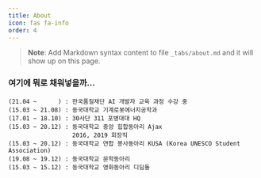 ```yaml
---
title: About
icon: fas fa-info
order: 4
---
```



> **Note**: Add Markdown syntax content to file `_tabs/about.md` and it will show up on this page.

### 여기에 뭐로 채워넣을까...
```
(21.04 ~      ) : 한국품질재단 AI 개발자 교육 과정 수강 중
(15.03 ~ 21.08) : 동국대학교 기계로봇에너지공학과
(17.01 ~ 18.10) : 30사단 311 포병대대 HQ
(15.03 ~ 20.12) : 동국대학교 중앙 힙합동아리 Ajax
                  2016, 2019 회장직
(15.03 ~ 20.12) : 동국대학교 연합 봉사동아리 KUSA (Korea UNESCO Student Association)
(19.08 ~ 19.12) : 동국대학교 문학동아리 
(15.03 ~ 15.12) : 동국대학교 영화동아리 디딤돌 
```